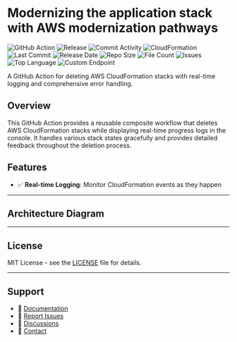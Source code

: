 # Modernizing the application stack with AWS modernization pathways

![GitHub Action](https://img.shields.io/badge/GitHub-Action-blue?logo=github)&nbsp;![Release](https://github.com/subhamay-bhattacharyya/3504-migration-cft/actions/workflows/release.yaml/badge.svg)&nbsp;![Commit Activity](https://img.shields.io/github/commit-activity/t/subhamay-bhattacharyya/3504-migration-cft)&nbsp;![CloudFormation](https://img.shields.io/badge/AWS-CloudFormation-orange?logo=amazonaws)&nbsp;![Last Commit](https://img.shields.io/github/last-commit/subhamay-bhattacharyya/3504-migration-cft)&nbsp;![Release Date](https://img.shields.io/github/release-date/subhamay-bhattacharyya/3504-migration-cft)&nbsp;![Repo Size](https://img.shields.io/github/repo-size/subhamay-bhattacharyya/3504-migration-cft)&nbsp;![File Count](https://img.shields.io/github/directory-file-count/subhamay-bhattacharyya/3504-migration-cft)&nbsp;![Issues](https://img.shields.io/github/issues/subhamay-bhattacharyya/3504-migration-cft)&nbsp;![Top Language](https://img.shields.io/github/languages/top/subhamay-bhattacharyya/3504-migration-cft)&nbsp;![Custom Endpoint](https://img.shields.io/endpoint?url=https://gist.githubusercontent.com/bsubhamay/b76b600756d003e81b5bc65d468a2ffa/raw/3504-migration-cft.json?)


A GitHub Action for deleting AWS CloudFormation stacks with real-time logging and comprehensive error handling.

## Overview

This GitHub Action provides a reusable composite workflow that deletes AWS CloudFormation stacks while displaying real-time progress logs in the console. It handles various stack states gracefully and provides detailed feedback throughout the deletion process.

## Features

- ✅ **Real-time Logging**: Monitor CloudFormation events as they happen

---

## Architecture Diagram


---

## License

MIT License - see the [LICENSE](LICENSE) file for details.

---

## Support

- 📖 [Documentation](https://github.com/subhamay-bhattacharyya/3504-migration-cft/wiki)
- 🐛 [Report Issues](https://github.com/subhamay-bhattacharyya/3504-migration-cft/issues)
- 💬 [Discussions](https://github.com/subhamay-bhattacharyya/3504-migration-cft/discussions)
- 📧 [Contact](mailto:support@subhamay.aws@gmail.com)